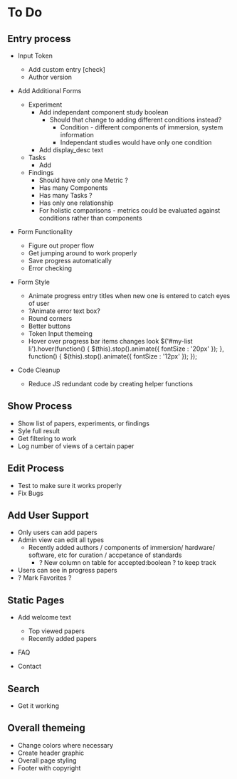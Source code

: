 # To Do #
## Entry process ##

* Input Token
  * Add custom entry [check]
  * Author version

* Add Additional Forms
  * Experiment
    * Add independant component study boolean
      * Should that change to adding different conditions instead?
        * Condition - different components of immersion, system information
        * Independant studies would have only one condition
    * Add display_desc text
  * Tasks
    * Add 
  * Findings
    * Should have only one Metric ?
    * Has many Components
    * Has many Tasks ?
    * Has only one relationship
    * For holistic comparisons - metrics could be evaluated against conditions rather than components


* Form Functionality
  * Figure out proper flow
  * Get jumping around to work properly
  * Save progress automatically
  * Error checking

* Form Style 
  * Animate progress entry titles when new one is entered to catch eyes of user
  * ?Animate error text box?
  * Round corners
  * Better buttons
  * Token Input themeing
  * Hover over progress bar items changes look 
      $('#my-list li').hover(function() {
          $(this).stop().animate({ fontSize : '20px' });
    },
    function() {
          $(this).stop().animate({ fontSize : '12px' });
    });

* Code Cleanup
  * Reduce JS redundant code by creating helper functions


## Show Process ##

  * Show list of papers, experiments, or findings
  * Syle full result 
  * Get filtering to work
  * Log number of views of a certain paper

## Edit Process ##
  
  * Test to make sure it works properly
  * Fix Bugs

## Add User Support ##

  * Only users can add papers
  * Admin view can edit all types
    * Recently added authors / components of immersion/ hardware/ software, etc for curation / 
    accpetance of standards
      * ? New column on table for accepted:boolean ? to keep track
  * Users can see in progress papers
  * ? Mark Favorites ?

## Static Pages  ##

  * Add welcome text
    * Top viewed papers
    * Recently added papers

  * FAQ
  * Contact

## Search ##
  
  * Get it working

## Overall themeing ##

  * Change colors where necessary
  * Create header graphic
  * Overall page styling
  * Footer with copyright
